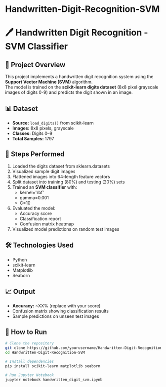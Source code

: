 # Handwritten-Digit-Recognition-SVM
# 🖊️ Handwritten Digit Recognition - SVM Classifier

## 📌 Project Overview
This project implements a handwritten digit recognition system using the **Support Vector Machine (SVM)** algorithm.  
The model is trained on the **scikit-learn digits dataset** (8x8 pixel grayscale images of digits 0-9) and predicts the digit shown in an image.

## 📊 Dataset
- **Source:** `load_digits()` from scikit-learn
- **Images:** 8x8 pixels, grayscale
- **Classes:** Digits 0–9
- **Total Samples:** 1797

## 🚀 Steps Performed
1. Loaded the digits dataset from sklearn.datasets
2. Visualized sample digit images
3. Flattened images into 64-length feature vectors
4. Split dataset into training (80%) and testing (20%) sets
5. Trained an **SVM classifier** with:
   - kernel='rbf'
   - gamma=0.001
   - C=10
6. Evaluated the model:
   - Accuracy score
   - Classification report
   - Confusion matrix heatmap
7. Visualized model predictions on random test images

## 🛠 Technologies Used
- Python
- scikit-learn
- Matplotlib
- Seaborn

## 📈 Output
- **Accuracy:** ~XX% (replace with your score)
- Confusion matrix showing classification results
- Sample predictions on unseen test images

## 🔧 How to Run
```bash
# Clone the repository
git clone https://github.com/yourusername/Handwritten-Digit-Recognition-SVM.git
cd Handwritten-Digit-Recognition-SVM

# Install dependencies
pip install scikit-learn matplotlib seaborn

# Run Jupyter Notebook
jupyter notebook handwritten_digit_svm.ipynb
